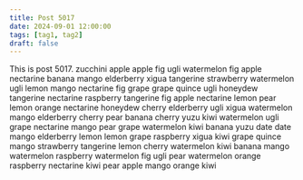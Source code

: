 ```yaml
---
title: Post 5017
date: 2024-09-01 12:00:00
tags: [tag1, tag2]
draft: false
---
```

This is post 5017.
zucchini
apple
apple
fig
ugli
watermelon
fig
apple
nectarine
banana
mango
elderberry
xigua
tangerine
strawberry
watermelon
ugli
lemon
mango
nectarine
fig
grape
grape
quince
ugli
honeydew
tangerine
nectarine
raspberry
tangerine
fig
apple
nectarine
lemon
pear
lemon
orange
nectarine
honeydew
cherry
elderberry
ugli
xigua
watermelon
mango
elderberry
cherry
pear
banana
cherry
yuzu
kiwi
watermelon
ugli
grape
nectarine
mango
pear
grape
watermelon
kiwi
banana
yuzu
date
date
mango
elderberry
lemon
lemon
grape
raspberry
xigua
kiwi
grape
quince
mango
strawberry
tangerine
lemon
cherry
watermelon
kiwi
banana
mango
watermelon
raspberry
watermelon
fig
ugli
pear
watermelon
orange
raspberry
nectarine
kiwi
pear
apple
mango
orange
kiwi

